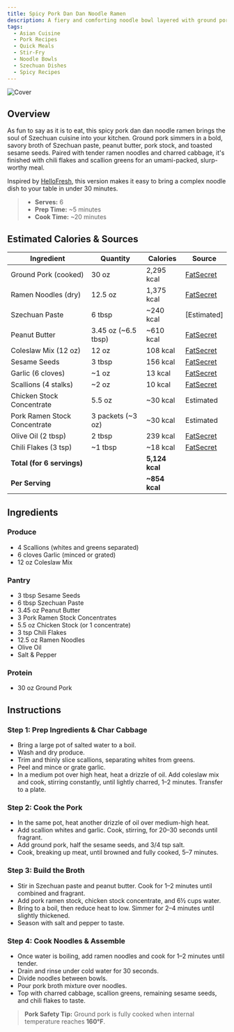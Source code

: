 ```yaml
---
title: Spicy Pork Dan Dan Noodle Ramen
description: A fiery and comforting noodle bowl layered with ground pork, Szechuan paste, peanut butter, and sesame seeds—all served over ramen noodles.
tags:
  - Asian Cuisine
  - Pork Recipes
  - Quick Meals
  - Stir-Fry
  - Noodle Bowls
  - Szechuan Dishes
  - Spicy Recipes
---
```


![Cover](/img/asian/spicy_pork_dan_dan_noodle_ramen/cover.png)

## Overview

As fun to say as it is to eat, this spicy pork dan dan noodle ramen brings the soul of Szechuan cuisine into your kitchen. Ground pork simmers in a bold, savory broth of Szechuan paste, peanut butter, pork stock, and toasted sesame seeds. Paired with tender ramen noodles and charred cabbage, it's finished with chili flakes and scallion greens for an umami-packed, slurp-worthy meal.

Inspired by [HelloFresh], this version makes it easy to bring a complex noodle dish to your table in under 30 minutes.

> - **Serves:** 6
> - **Prep Time:** ~5 minutes
> - **Cook Time:** ~20 minutes

## Estimated Calories & Sources

| **Ingredient**               | **Quantity**        | **Calories**   | **Source**                                                                                  |
| ---------------------------- | ------------------- | -------------- | ------------------------------------------------------------------------------------------- |
| Ground Pork (cooked)         | 30 oz               | 2,295 kcal     | [FatSecret](https://www.fatsecret.com/calories-nutrition/usda/ground-pork-cooked)           |
| Ramen Noodles (dry)          | 12.5 oz             | 1,375 kcal     | [FatSecret](https://www.fatsecret.com/calories-nutrition/usda/ramen-noodles)                |
| Szechuan Paste               | 6 tbsp              | ~240 kcal      | [Estimated]                                                                                 |
| Peanut Butter                | 3.45 oz (~6.5 tbsp) | ~610 kcal      | [FatSecret](https://www.fatsecret.com/calories-nutrition/generic/peanut-butter)             |
| Coleslaw Mix (12 oz)         | 12 oz               | 108 kcal       | [FatSecret](https://www.fatsecret.com/calories-nutrition/usda/coleslaw-cabbage-and-carrots) |
| Sesame Seeds                 | 3 tbsp              | 156 kcal       | [FatSecret](https://www.fatsecret.com/calories-nutrition/usda/sesame-seeds)                 |
| Garlic (6 cloves)            | ~1 oz               | 13 kcal        | [FatSecret](https://www.fatsecret.com/calories-nutrition/usda/garlic)                       |
| Scallions (4 stalks)         | ~2 oz               | 10 kcal        | [FatSecret](https://www.fatsecret.com/calories-nutrition/usda/scallions)                    |
| Chicken Stock Concentrate    | 5.5 oz              | ~30 kcal       | Estimated                                                                                   |
| Pork Ramen Stock Concentrate | 3 packets (~3 oz)   | ~30 kcal       | Estimated                                                                                   |
| Olive Oil (2 tbsp)           | 2 tbsp              | 239 kcal       | [FatSecret](https://www.fatsecret.com/calories-nutrition/usda/olive-oil)                    |
| Chili Flakes (3 tsp)         | ~1 tbsp             | ~18 kcal       | [FatSecret](https://www.fatsecret.com/calories-nutrition/generic/chili-flakes)              |
| **Total (for 6 servings)**   |                     | **5,124 kcal** |                                                                                             |
| **Per Serving**              |                     | **~854 kcal**  |                                                                                             |

## Ingredients

### Produce

- 4 Scallions (whites and greens separated)
- 6 cloves Garlic (minced or grated)
- 12 oz Coleslaw Mix

### Pantry

- 3 tbsp Sesame Seeds
- 6 tbsp Szechuan Paste
- 3.45 oz Peanut Butter
- 3 Pork Ramen Stock Concentrates
- 5.5 oz Chicken Stock (or 1 concentrate)
- 3 tsp Chili Flakes
- 12.5 oz Ramen Noodles
- Olive Oil
- Salt & Pepper

### Protein

- 30 oz Ground Pork

## Instructions

### Step 1: Prep Ingredients & Char Cabbage

- Bring a large pot of salted water to a boil.
- Wash and dry produce.
- Trim and thinly slice scallions, separating whites from greens.
- Peel and mince or grate garlic.
- In a medium pot over high heat, heat a drizzle of oil. Add coleslaw mix and cook, stirring constantly, until lightly charred, 1–2 minutes. Transfer to a plate.

### Step 2: Cook the Pork

- In the same pot, heat another drizzle of oil over medium-high heat.
- Add scallion whites and garlic. Cook, stirring, for 20–30 seconds until fragrant.
- Add ground pork, half the sesame seeds, and 3/4 tsp salt.
- Cook, breaking up meat, until browned and fully cooked, 5–7 minutes.

### Step 3: Build the Broth

- Stir in Szechuan paste and peanut butter. Cook for 1–2 minutes until combined and fragrant.
- Add pork ramen stock, chicken stock concentrate, and 6½ cups water.
- Bring to a boil, then reduce heat to low. Simmer for 2–4 minutes until slightly thickened.
- Season with salt and pepper to taste.

### Step 4: Cook Noodles & Assemble

- Once water is boiling, add ramen noodles and cook for 1–2 minutes until tender.
- Drain and rinse under cold water for 30 seconds.
- Divide noodles between bowls.
- Pour pork broth mixture over noodles.
- Top with charred cabbage, scallion greens, remaining sesame seeds, and chili flakes to taste.

> **Pork Safety Tip:** Ground pork is fully cooked when internal temperature reaches **160°F**.

[HelloFresh]: https://www.hellofresh.com/recipes/spicy-pork-dan-dan-noodle-ramen-649ae86bc8e13be2fa91ddc2
